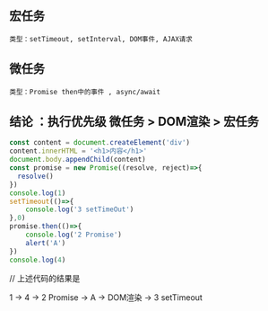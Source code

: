## 宏任务
	类型：setTimeout, setInterval, DOM事件, AJAX请求

## 微任务
	类型：Promise then中的事件 , async/await

## 结论 ：执行优先级  微任务 > DOM渲染 > 宏任务

```js
const content = document.createElement('div')
content.innerHTML = '<h1>内容</h1>'
document.body.appendChild(content)
const promise = new Promise((resolve, reject)=>{
  resolve()
})
console.log(1)
setTimeout(()=>{
    console.log('3 setTimeOut')
},0)
promise.then(()=>{
	console.log('2 Promise')
  	alert('A')
})
console.log(4)
```

// 上述代码的结果是 

1 -> 4 -> 2 Promise -> A -> DOM渲染 -> 3 setTimeout